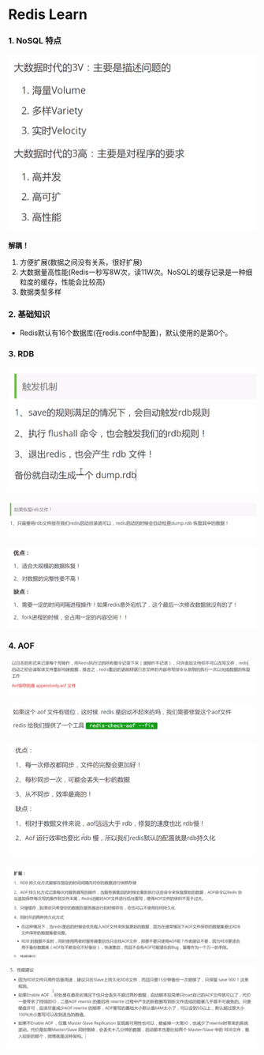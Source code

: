 # Redis Learn

### 1. NoSQL 特点

![1621255387794](../media/1621255387794.png)

**解耦！**

1. 方便扩展(数据之间没有关系，很好扩展)
2. 大数据量高性能(Redis一秒写8W次，读11W次。NoSQL的缓存记录是一种细粒度的缓存，性能会比较高)
3. 数据类型多样

### 2. 基础知识

- Redis默认有16个数据库(在redis.conf中配置)，默认使用的是第0个。





### 3. RDB

![1621425123844](../media/1621425123844.png)

![1621425158570](../media/1621425158570.png)

![1621425296396](../media/1621425296396.png)

### 4. AOF

![1621425365931](../media/1621425365931.png)

![1621425668125](../media/1621425668125.png)

![1621425764797](../media/1621425764797.png)

![1621425915731](../media/1621425915731.png)



![1621425951483](../media/1621425951483.png)

